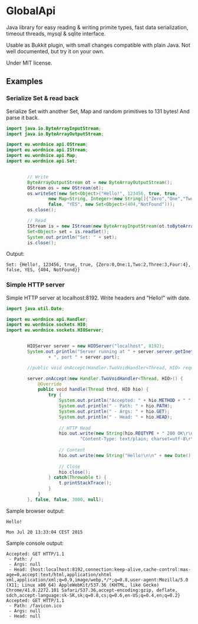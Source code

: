  GlobalApi
===========

Java library for easy reading & writing primite types, fast data serialization, timeout threads, mysql & sqlite interface.

Usable as Bukkit plugin, with small changes compatible with plain Java. Not well documented, but try it on your own.

Under MIT license.



## Examples



### Serialize Set & read back

Serialize Set with another Set, Map and random primitives to 131 bytes! And parse it back.

```java
import java.io.ByteArrayInputStream;
import java.io.ByteArrayOutputStream;

import eu.wordnice.api.OStream;
import eu.wordnice.api.IStream;
import eu.wordnice.api.Map;
import eu.wordnice.api.Set;


		// Write
		ByteArrayOutputStream ot = new ByteArrayOutputStream();
		OStream os = new OStream(ot);
		os.writeSet(new Set<Object>("Hello!", 123456, true, true,
				new Map<String, Integer>(new String[]{"Zero","One","Two","Three","Four"}, new Integer[] {0,1,2,3,4}),
				false, "YES", new Set<Object>(404,"NotFound")));
		os.close();

		// Read
		IStream is = new IStream(new ByteArrayInputStream(ot.toByteArray()));
		Set<Object> set = is.readSet();
		System.out.println("Set: " + set);
		is.close();
```

Output:
```
Set: {Hello!, 123456, true, true, {Zero:0,One:1,Two:2,Three:3,Four:4}, false, YES, {404, NotFound}}
```



### Simple HTTP server

Simple HTTP server at localhost:8192. Write headers and "Hello!" with date.

```java
import java.util.Date;

import eu.wordnice.api.Handler;
import eu.wordnice.sockets.HIO;
import eu.wordnice.sockets.HIOServer;


		HIOServer server = new HIOServer("localhost", 8192);
		System.out.println("Server running at " + server.server.getInetAddress().toString() 
				+ ", port " + server.port);

		//public void onAccept(Handler.TwoVoidHandler<Thread, HIO> request_handler, boolean create_new_thread, boolean read_post, long timeout_per_read, Handler.ThreeVoidHandler<Thread, Throwable, HIO> error_handler)

		server.onAccept(new Handler.TwoVoidHandler<Thread, HIO>() {
			@Override
			public void handle(Thread thrd, HIO hio) {
				try {
					System.out.println("Accepted: " + hio.METHOD + " " + hio.REQTYPE);
					System.out.println(" - Path: " + hio.PATH);
					System.out.println(" - Args: " + hio.GET);
					System.out.println(" - Head: " + hio.HEAD);
					
					// HTTP Head
					hio.out.write(new String(hio.REQTYPE + " 200 OK\r\n" +
							"Content-Type: text/plain; charset=utf-8\r\n\r\n").getBytes());
					
					// Content
					hio.out.write(new String("Hello!\n\n" + new Date().toString()).getBytes());
					
					// Close
					hio.close();
				} catch(Throwable t) {
					t.printStackTrace();
				}
			}
		}, false, false, 3000, null);
```

Sample browser output:
```
Hello!

Mon Jul 20 13:33:04 CEST 2015
```

Sample console output:
```
Accepted: GET HTTP/1.1
 - Path: /
 - Args: null
 - Head: {host:localhost:8192,connection:keep-alive,cache-control:max-age=0,accept:text/html,application/xhtml xml,application/xml;q=0.9,image/webp,*/*;q=0.8,user-agent:Mozilla/5.0 (X11; Linux x86_64) AppleWebKit/537.36 (KHTML, like Gecko) Chrome/41.0.2272.101 Safari/537.36,accept-encoding:gzip, deflate, sdch,accept-language:sk-SK,sk;q=0.8,cs;q=0.6,en-US;q=0.4,en;q=0.2}
Accepted: GET HTTP/1.1
 - Path: /favicon.ico
 - Args: null
 - Head: null
```

